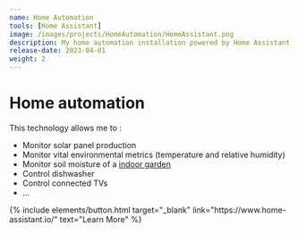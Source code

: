 ```yaml
---
name: Home Automation
tools: [Home Assistant]
image: /images/projects/HomeAutomation/HomeAssistant.png
description: My home automation installation powered by Home Assistant
release-date: 2023-04-01
weight: 2
---
```



# Home automation

This technology allows me to :
- Monitor solar panel production
- Monitor vital environmental metrics (temperature and relative humidity)
- Monitor soil moisture of a <a href="https://andrea-joly.fr/projects/indoorgarden">indoor garden </a> 
- Control dishwasher
- Control connected TVs
- ... 

<p class="text-center">
{% include elements/button.html target="_blank" link="https://www.home-assistant.io/" text="Learn More" %}
</p>
